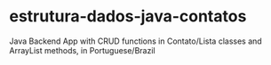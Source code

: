 # estrutura-dados-java-contatos
Java Backend App with CRUD functions in Contato/Lista classes and ArrayList methods, in Portuguese/Brazil
